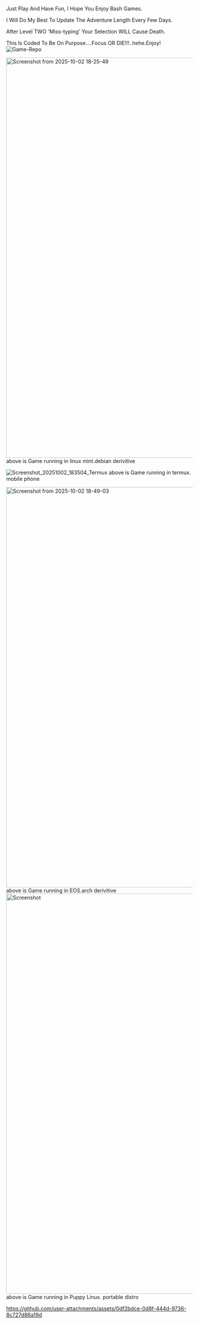 Just Play And Have Fun, I Hope You Enjoy Bash Games.

I Will Do My Best To Update The Adventure Length Every Few Days. 

After Level TWO 'Miss-typing' Your Selection WILL Cause Death.

This Is Coded To Be On Purpose....Focus OR DIE!!!..hehe.Enjoy!
![Game-Repo](https://github.com/user-attachments/assets/c20a243e-2e91-4a04-9702-099aba0eec89)

<img width="1920" height="1080" alt="Screenshot from 2025-10-02 18-25-49" src="https://github.com/user-attachments/assets/25fd5c4b-82b3-491a-8767-4871675d97d2" />
above is Game running in linux mint.debian derivitive

![Screenshot_20251002_183504_Termux](https://github.com/user-attachments/assets/190fbed9-603e-4951-bb08-c31e51a64b79)
above is Game running in termux. mobile phone

<img width="1920" height="1080" alt="Screenshot from 2025-10-02 18-49-03" src="https://github.com/user-attachments/assets/0c92535b-3199-4cd8-b3fd-0bd3eecb4bbb" />
above is Game running in EOS.arch derivitive

<img width="1920" height="1080" alt="Screenshot" src="https://github.com/user-attachments/assets/7b109edb-3a7f-4b7d-befb-e63d833b1629" />
above is Game running in Puppy Linux. portable distro

https://github.com/user-attachments/assets/0df2bdce-0d8f-444d-9736-8c727d86a19d

